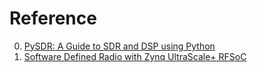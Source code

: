 # Reference

0. [PySDR: A Guide to SDR and DSP using Python](https://pysdr.org/)
0. [Software Defined Radio with Zynq UltraScale+ RFSoC](https://www.rfsocbook.com/)

